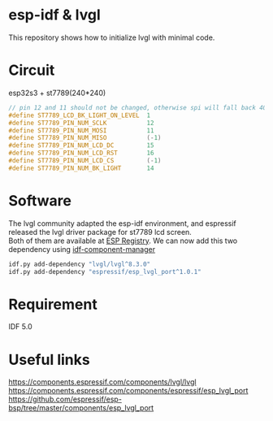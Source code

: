 # esp-idf & lvgl

This repository shows how to initialize lvgl with minimal code.

# Circuit

esp32s3 + st7789(240*240)

```c
// pin 12 and 11 should not be changed, otherwise spi will fall back 40Mbps instead of 80.
#define ST7789_LCD_BK_LIGHT_ON_LEVEL  1
#define ST7789_PIN_NUM_SCLK           12
#define ST7789_PIN_NUM_MOSI           11
#define ST7789_PIN_NUM_MISO           (-1)
#define ST7789_PIN_NUM_LCD_DC         15
#define ST7789_PIN_NUM_LCD_RST        16
#define ST7789_PIN_NUM_LCD_CS         (-1)
#define ST7789_PIN_NUM_BK_LIGHT       14
```

# Software

The lvgl community adapted the esp-idf environment, and espressif released the lvgl driver package for st7789 lcd screen.  
Both of them are available at [ESP Registry](https://components.espressif.com/). We can now add this two dependency using [idf-component-manager](https://github.com/espressif/)

```bash
idf.py add-dependency "lvgl/lvgl^8.3.0"
idf.py add-dependency "espressif/esp_lvgl_port^1.0.1"
```

# Requirement

IDF 5.0

# Useful links
https://components.espressif.com/components/lvgl/lvgl
https://components.espressif.com/components/espressif/esp_lvgl_port
https://github.com/espressif/esp-bsp/tree/master/components/esp_lvgl_port